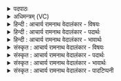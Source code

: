 <details><summary>पदपाठः</summary>

वाः। न। त्वा꣣। यव्या꣡भिः꣢। व꣡र्द्ध꣢꣯न्ति। शू꣣र। ब्र꣡ह्मा꣢꣯णि। वा꣣वृध्वा꣡ꣳस꣢म्। चि꣣त्। अद्रिवः। अ। द्रिवः। दि꣡वेदि꣢वे। दि꣣वे꣢। दि꣣वे। ७११।
</details>

<details><summary>अधिमन्त्रम् (VC)</summary>

- इन्द्रः
- नृमेध आङ्गिरसः
- उष्णिक्
- ऋषभः
</details>

<details><summary>हिन्दी : आचार्य रामनाथ वेदालंकार - विषयः</summary>

अगले मन्त्र में परमात्मा का विषय है।
</details>

<details><summary>हिन्दी : आचार्य रामनाथ वेदालंकार - पदार्थः</summary>

पदार्थान्वयभाषाः -  हे (शूर) शूरवीर, (अद्रिवः) किसी से विदारण न किये जा सकनेवाले अजर-अमर इन्द्र प्रभु ! (यव्याभिः) नहरों द्वारा जल लाकर (वाः न) जैसे सरोवर आदि में लोग जल के परिमाण को बढ़ाते रहते हैं, वैसे ही (वावृध्वांसं चित्) पहले से बढ़े हुए भी (त्वा) तुझे (ब्रह्माणि) उपासक के स्तोत्र (वर्धन्ति) अपने हृदय में बढ़ाते हैं या समाज में प्रचारित करते हैं ॥२॥ ‘जो पहले से ही बढ़ा हुआ है, उसे भी बढ़ाते हैं’ इसमें विरोधालङ्कार है। बढ़ाने से स्मरण तथा प्रचार अभिप्रेत होने पर विरोध का परिहार हो जाता है ॥२॥
</details>

<details><summary>हिन्दी : आचार्य रामनाथ वेदालंकार - भावार्थः</summary>

भावार्थभाषाः -  सर्वान्तर्यामी ह्रासवृद्धिरहित भी परमेश्वर लोगों द्वारा भुला दिये जाने से और नास्तिकता का प्रचार हो जाने के कारण मानो ह्रास को प्राप्त हो जाता है। भक्तजनों को चाहिए कि उसके स्तोत्रों का गान करके उसे बढ़ायें तथा उसका प्रचार करें ॥२॥
</details>

<details><summary>संस्कृत : आचार्य रामनाथ वेदालंकार - विषयः</summary>

अथ परमात्मविषय उच्यते।
</details>

<details><summary>संस्कृत : आचार्य रामनाथ वेदालंकार - पदार्थः</summary>

पदार्थान्वयभाषाः -  हे (शूर) वीर, (अद्रिवः) विदारयितुमशक्य अजरामर इन्द्र प्रभो ! (यव्याभिः) कुल्याभिः। [यव्याः इति नदीनामसु पठितम्। निघं० १।१३।] (वाः न) सरोवरादौ उदकं यथा वर्धयन्ति जनाः, तथैव (वावृध्वांसं चित्) वृद्धमपि (त्वा) त्वाम् (ब्रह्माणि) उपासकानां स्तोत्राणि (वर्धन्ति) स्वहृदये समेधयन्ति समाजे वा प्रचारयन्ति ॥२॥ यः पूर्वमेव वृद्धस्तमपि वर्धन्तीति विरोधालङ्कारः। वर्धनेन स्मरणं प्रचारणं च गृह्यते इति विरोधपरिहारः ॥२॥
</details>

<details><summary>संस्कृत : आचार्य रामनाथ वेदालंकार - भावार्थः</summary>

भावार्थभाषाः -  सर्वान्तर्यामी ह्रासवृद्धिरहितोऽपि जनैर्विस्मृतत्वाद् नास्तिकत्व—प्रचाराच्च ह्रसित इव भवति। भक्तजनैस्तदीयस्तोत्रगानैः स वर्धनीयः प्रचारणीयश्च ॥२॥
</details>

<details><summary>संस्कृत : आचार्य रामनाथ वेदालंकार - पादटिप्पनी</summary>

टिप्पणी:   २.ऋ० ८।९८।८,अथ० २०।१००।२।
</details>